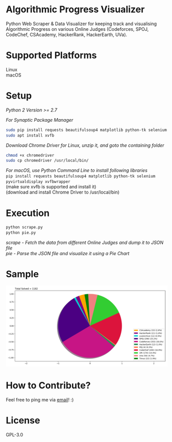 # Algorithmic Progress Visualizer
Python Web Scraper &amp; Data Visualizer for keeping track and visualising Algorithmic Progress on various Online Judges (Codeforces, SPOJ, CodeChef, CSAcademy, HackerRank, HackerEarth, UVa).  

# Supported Platforms
Linux   
macOS   
       
# Setup
*Python 2 Version >= 2.7*   
     
*For Synaptic Package Manager*   
```bash
sudo pip install requests beautifulsoup4 matplotlib python-tk selenium pyvirtualdisplay xvfbwrapper    
sudo apt install xvfb    
```

*Download Chrome Driver for Linux, unzip it, and goto the containing folder*    
```bash
chmod +x chromedriver   
sudo cp chromedriver /usr/local/bin/   
```

*For macOS, use Python Command Line to install following libraries*     
`pip install requests beautifulsoup4 matplotlib python-tk selenium pyvirtualdisplay xvfbwrapper`      
(make sure xvfb is supported and install it)   
(download and install Chrome Driver to /usr/local/bin)    

# Execution
```bash
python scrape.py         
python pie.py   
```
*scrape - Fetch the data from different Online Judges and dump it to JSON file*    
*pie - Parse the JSON file and visualize it using a Pie Chart*    
       
# Sample
![alt text](https://github.com/sidhantnagpal/algorithmic-progress-visualizer/blob/master/sample/sample.png "Sample")

# How to Contribute?
Feel free to ping me via [email](mailto:sidhantnagpal97@gmail.com)! :)    
    
# License
GPL-3.0
